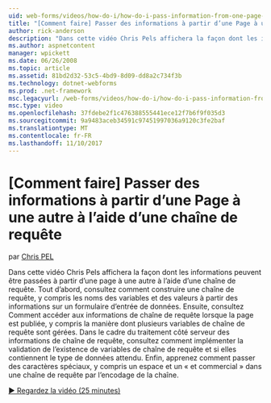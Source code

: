 ```yaml
---
uid: web-forms/videos/how-do-i/how-do-i-pass-information-from-one-page-to-another-using-a-query-string
title: "[Comment faire] Passer des informations à partir d’une Page à un autre à l’aide d’une chaîne de requête | Documents Microsoft"
author: rick-anderson
description: "Dans cette vidéo Chris Pels affichera la façon dont les informations peuvent être passées à partir d’une page à une autre à l’aide d’une chaîne de requête. Tout d’abord, consultez comment construire une chaîne de requête en cours..."
ms.author: aspnetcontent
manager: wpickett
ms.date: 06/26/2008
ms.topic: article
ms.assetid: 81bd2d32-53c5-4bd9-8d09-dd8a2c734f3b
ms.technology: dotnet-webforms
ms.prod: .net-framework
msc.legacyurl: /web-forms/videos/how-do-i/how-do-i-pass-information-from-one-page-to-another-using-a-query-string
msc.type: video
ms.openlocfilehash: 37fdebe2f1c476388555441ece12f7b6f9f035d3
ms.sourcegitcommit: 9a9483aceb34591c97451997036a9120c3fe2baf
ms.translationtype: MT
ms.contentlocale: fr-FR
ms.lasthandoff: 11/10/2017
---
```

<a name="how-do-i-pass-information-from-one-page-to-another-using-a-query-string"></a>[Comment faire] Passer des informations à partir d’une Page à une autre à l’aide d’une chaîne de requête
====================
par [Chris PEL](https://twitter.com/chrispels)

Dans cette vidéo Chris Pels affichera la façon dont les informations peuvent être passées à partir d’une page à une autre à l’aide d’une chaîne de requête. Tout d’abord, consultez comment construire une chaîne de requête, y compris les noms des variables et des valeurs à partir des informations sur un formulaire d’entrée de données. Ensuite, consultez Comment accéder aux informations de chaîne de requête lorsque la page est publiée, y compris la manière dont plusieurs variables de chaîne de requête sont gérées. Dans le cadre du traitement côté serveur des informations de chaîne de requête, consultez comment implémenter la validation de l’existence de variables de chaîne de requête et si elles contiennent le type de données attendu. Enfin, apprenez comment passer des caractères spéciaux, y compris un espace et un « et commercial » dans une chaîne de requête par l’encodage de la chaîne.

[&#9654; Regardez la vidéo (25 minutes)](https://channel9.msdn.com/Blogs/ASP-NET-Site-Videos/how-do-i-pass-information-from-one-page-to-another-using-a-query-string)
